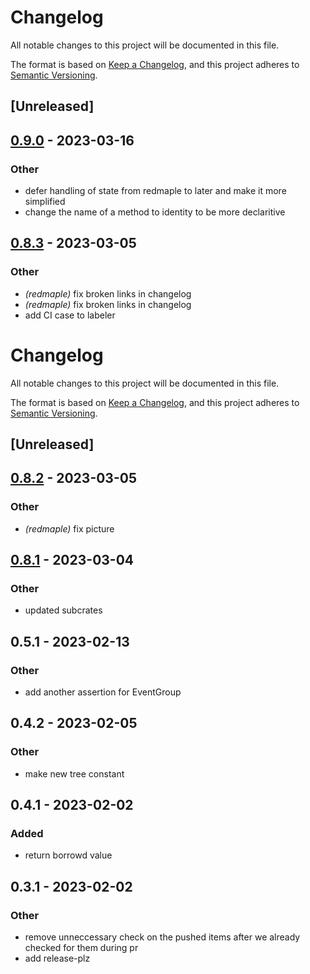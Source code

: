 # Changelog
All notable changes to this project will be documented in this file.

The format is based on [Keep a Changelog](https://keepachangelog.com/en/1.0.0/),
and this project adheres to [Semantic Versioning](https://semver.org/spec/v2.0.0.html).

## [Unreleased]

## [0.9.0](https://github.com/amirography/soapberry/compare/redmaple-v0.8.3...redmaple-v0.9.0) - 2023-03-16

### Other
- defer handling of state from redmaple to later and make it more simplified
- change the name of a method to identity to be more declaritive

## [0.8.3](https://github.com/amirography/soapberry/compare/redmaple-v0.8.2...redmaple-v0.8.3) - 2023-03-05

### Other
- *(redmaple)* fix broken links in changelog
- *(redmaple)* fix broken links in changelog
- add CI case to labeler
# Changelog

All notable changes to this project will be documented in this file.

The format is based on [Keep a Changelog](https://keepachangelog.com/en/1.0.0/),
and this project adheres to [Semantic Versioning](https://semver.org/spec/v2.0.0.html).

## [Unreleased]

## [0.8.2](https://github.com/amirography/soapberry/compare/redmaple-v0.8.1...redmaple-v0.8.2) - 2023-03-05

### Other

- _(redmaple)_ fix picture

## [0.8.1](https://github.com/amirography/soapberry/compare/redmaple%400.8.0...redmaple-v0.8.1) - 2023-03-04

### Other

- updated subcrates

## 0.5.1 - 2023-02-13

### Other

- add another assertion for EventGroup

## 0.4.2 - 2023-02-05

### Other

- make new tree constant

## 0.4.1 - 2023-02-02

### Added

- return borrowd value

## 0.3.1 - 2023-02-02

### Other

- remove unneccessary check on the pushed items after we already checked for them during pr
- add release-plz

